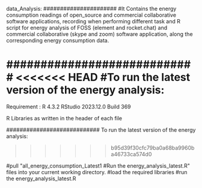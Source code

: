 data_Analysis:
######################
#It Contains the energy consumption readings of open_source and commercial collaborative software applications, recording when performing different task and R script for energy analysis of FOSS (element and rocket.chat) and commercial collaborative (skype and zoom) software application, along the corresponding energy consumption data.

############################
<<<<<<< HEAD
#To run the latest version of the energy analysis:
=======
Requirement :
R 4.3.2
RStudio 2023.12.0 Build 369

R Libraries as written in the header of each file

############################
To run the latest version of the energy analysis:
>>>>>>> b95d39f30cfc79ba0a68ba9960ba46733ca574d0

#pull "all_energy_consumption_Latest1
#Run the energy_analysis_latest.R" files into your current working directory.
#load the required libraries
#run the energy_analysis_latest.R 
